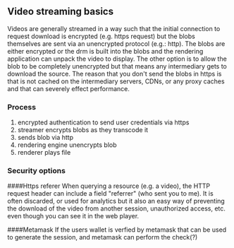 ## Video streaming basics
Videos are generally streamed in a way such that the initial connection to request download is encrypted (e.g. https  request) but the blobs themselves are sent via an unencrypted protocol (e.g.: http). The blobs are either encrypted or the drm is built into the blobs and the rendering application can unpack the video to display. The other option is to allow the blob to be completely unencrypted but that means any intermediary gets to download the source. The reason that you don't send the blobs in https is that is not cached on the intermediary servers, CDNs, or any proxy caches and that can severely effect performance. 

### Process
1. encrypted authentication to send user credentials via https
2. streamer encrypts blobs as they transcode it
3. sends blob via http
4. rendering engine unencrypts blob
5. renderer plays file

### Security options

####Https referer
When querying a resource (e.g. a video), the HTTP request header can include a field "referrer" (who sent you to me). It is often discarded, or used for analytics but it also an easy way of preventing the download of the video from another session, unauthorized access, etc. even though you can see it in the web player. 

####Metamask
If the users wallet is verfied by metamask that can be used to generate the session, and metamask can perform the check(?)
